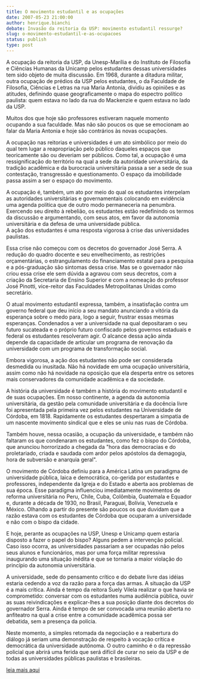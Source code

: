 ```yaml
---
title: O movimento estudantil e as ocupações 
date: 2007-05-23 21:00:00
author: henrique.bianchi
debate: Invasão da reitoria da USP: movimento estudantil ressurge?
slug: o-movimento-estudantil-e-as-ocupacoes
status: publish 
type: post
---
```


  
A ocupação da reitoria da USP, da Unesp-Marília e do Instituto de Filosofia e Ciências Humanas da Unicamp pelos estudantes dessas universidades tem sido objeto de muita discussão. Em 1968, durante a ditadura militar, outra ocupação de prédios da USP pelos estudantes, o da Faculdade de Filosofia, Ciências e Letras na rua Maria Antonia, dividiu as opiniões e as atitudes, definindo quase geograficamente o mapa do espectro político paulista: quem estava no lado da rua do Mackenzie e quem estava no lado da USP.   
  
Muitos dos que hoje são professores estiveram naquele momento ocupando a sua faculdade. Mas não são poucos os que se emocionam ao falar da Maria Antonia e hoje são contrários às novas ocupações.   
  
A ocupação nas reitorias e universidades é um ato simbólico por meio do qual tem lugar a reapropriação pelo público daqueles espaços que teoricamente são ou deveriam ser públicos. Como tal, a ocupação é uma ressignificação do território na qual a sede da autoridade universitária, da tradição acadêmica e da burocracia universitária passa a ser a sede de sua contestação, transgressão e questionamento. O espaço da imobilidade passa assim a ser o espaço do movimento.   
  
A ocupação é, também, um ato por meio do qual os estudantes interpelam as autoridades universitárias e governamentais colocando em evidência uma agenda política que de outro modo permaneceria na penumbra. Exercendo seu direito à rebelião, os estudantes estão redefinindo os termos da discussão e argumentando, com seus atos, em favor da autonomia universitária e da defesa de uma universidade pública.   
A ação dos estudantes é uma resposta vigorosa à crise das universidades paulistas.  
  
Essa crise não começou com os decretos do governador José Serra. A redução do quadro docente e seu envelhecimento, as restrições orçamentárias, o estrangulamento do financiamento estatal para a pesquisa e a pós-graduação são sintomas dessa crise. Mas se o governador não criou essa crise ele sem dúvida a agravou com seus decretos, com a criação da Secretaria de Ensino Superior e com a nomeação do professor José Pinotti, vice-reitor das Faculdades Metropolitanas Unidas como secretário.   
  
O atual movimento estudantil expressa, também, a insatisfação contra um governo federal que deu início a seu mandato anunciando a vitória da esperança sobre o medo para, logo a seguir, frustrar essas mesmas esperanças. Condenados a ver a universidade na qual depositaram o seu futuro sucateada e o próprio futuro confiscado pelos governos estaduais e federal os estudantes resolveram agir. O alcance dessa ação ainda depende da capacidade de articular um programa de renovação da universidade com um programa de transformação social.   
  
Embora vigorosa, a ação dos estudantes não pode ser considerada desmedida ou inusitada. Não há novidade em uma ocupação universitária, assim como não há novidade na oposição que ela desperta entre os setores mais conservadores da comunidade acadêmica e da sociedade.   
  
A história da universidade é também a história do movimento estudantil e de suas ocupações. Em nosso continente, a agenda da autonomia universitária, da gestão pela comunidade universitária e da docência livre foi apresentada pela primeira vez pelos estudantes na Universidade de Córdoba, em 1818. Rapidamente os estudantes despertaram a simpatia de um nascente movimento sindical que e eles se uniu nas ruas de Córdoba.   
  
Também houve, nessa ocasião, a ocupação da universidade, e também não faltaram os que condenaram os estudantes, como fez o bispo do Córdoba, que anunciou horrorizado a chegada da "hora das democracias e do proletariado, criada e saudada com ardor pelos apóstolos da demagogia, hora de subversão e anarquia geral".   
  
O movimento de Córdoba definiu para a América Latina um paradigma de universidade pública, laica e democrática, co-gerida por estudantes e professores, independente da Igreja e do Estado e aberta aos problemas de sua época. Esse paradigma influenciou imediatamente movimentos de reforma universitária no Peru, Chile, Cuba, Colômbia, Guatemala e Equador e, durante a década de 1930, no Brasil, Paraguai, Bolívia, Venezuela e México. Olhando a partir do presente são poucos os que duvidam que a razão estava com os estudantes de Córdoba que ocuparam a universidade e não com o bispo da cidade.   
  
E hoje, perante as ocupações na USP, Unesp e Unicamp quem estaria disposto a fazer o papel do bispo? Alguns pedem a intervenção policial. Caso isso ocorra, as universidades passariam a ser ocupadas não pelos seus alunos e funcionários, mas por uma força militar repressiva inaugurando uma situação inédita e que se tornaria a maior violação do princípio da autonomia universitária.   
  
A universidade, sede do pensamento crítico e do debate livre das idéias estaria cedendo a voz da razão para a força das armas. A situação da USP é a mais crítica. Ainda é tempo da reitora Suely Vilela realizar o que havia se comprometido: conversar com os estudantes numa audiência pública, ouvir as suas reivindicações e explicar-lhes a sua posição diante dos decretos do governador Serra. Ainda é tempo de ser convocada uma reunião aberta no anfiteatro na qual a crise entre a comunidade acadêmica possa ser debatida, sem a presença da polícia.   
  
Neste momento, a simples retomada da negociação e a reabertura do diálogo já seriam uma demonstração de respeito à vocação crítica e democrática da universidade autônoma. O outro caminho é o da repressão policial que abrirá uma ferida que será difícil de curar no seio da USP e de todas as universidades públicas paulistas e brasileiras. 


[leia mais aqui](http://ocupacaousp.blog.terra.com.br)


